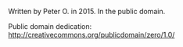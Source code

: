 Written by Peter O. in 2015.  In the public domain.

Public domain dedication: http://creativecommons.org/publicdomain/zero/1.0/